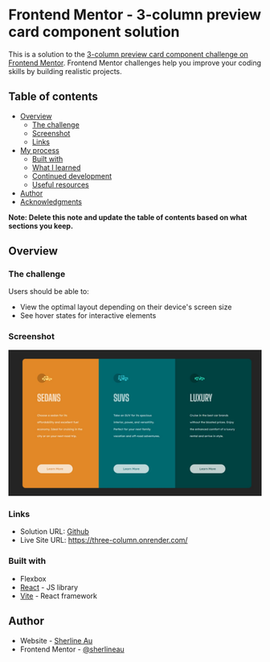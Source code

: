 # Frontend Mentor - 3-column preview card component solution

This is a solution to the [3-column preview card component challenge on Frontend Mentor](https://www.frontendmentor.io/challenges/3column-preview-card-component-pH92eAR2-). Frontend Mentor challenges help you improve your coding skills by building realistic projects. 

## Table of contents

- [Overview](#overview)
  - [The challenge](#the-challenge)
  - [Screenshot](#screenshot)
  - [Links](#links)
- [My process](#my-process)
  - [Built with](#built-with)
  - [What I learned](#what-i-learned)
  - [Continued development](#continued-development)
  - [Useful resources](#useful-resources)
- [Author](#author)
- [Acknowledgments](#acknowledgments)

**Note: Delete this note and update the table of contents based on what sections you keep.**

## Overview

### The challenge

Users should be able to:

- View the optimal layout depending on their device's screen size
- See hover states for interactive elements

### Screenshot

![](./screenshot.jpg)


### Links

- Solution URL: [Github](https://github.com/sherlineau/frontend-mentor/tree/main/three-column-preview)
- Live Site URL: https://three-column.onrender.com/

### Built with

- Flexbox
- [React](https://reactjs.org/) - JS library
- [Vite](https://vitejs.dev/) - React framework


## Author

- Website - [Sherline Au](https://www.sherlineau.com/)
- Frontend Mentor - [@sherlineau](https://www.frontendmentor.io/profile/sherlineau)
